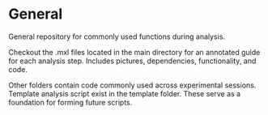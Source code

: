 # General
General repository for commonly used functions during analysis.

Checkout the .mxl files located in the main directory for an annotated guide for each analysis step. Includes pictures, dependencies, functionality, and code. 

Other folders contain code commonly used across experimental sessions. Template analysis script exist in the template folder. These serve as a foundation for forming future scripts.
